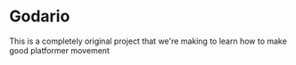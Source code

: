# Godario

This is a completely original project that we're making to learn how to make good platformer movement
